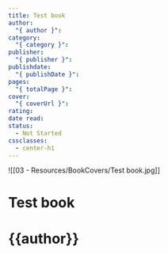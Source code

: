 ```yaml
---
title: Test book
author:
  "{ author }": 
category:
  "{ category }": 
publisher:
  "{ publisher }": 
publishdate:
  "{ publishDate }": 
pages:
  "{ totalPage }": 
cover:
  "{ coverUrl }": 
rating: 
date read: 
status:
  - Not Started
cssclasses:
  - center-h1
---
```

![[03 - Resources/BookCovers/Test book.jpg]]
# Test book
# {{author}}
